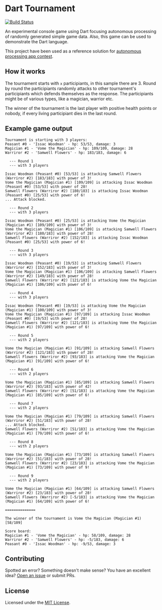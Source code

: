 # Dart Tournament

[![Build Status](https://travis-ci.org/tenhobi/dart-tournament.svg?branch=master)](https://travis-ci.org/tenhobi/dart-tournament)

An experimental console game using Dart focusing autonomous processing of randomly generated simple game data. Also, this game can be used to demonstrate the Dart language.

This project have been used as a reference solution for [autonomous processing app contest](https://www.itnetwork.cz/programovani/diskuzni-forum-ostatni-programovaci-jazyky/machr-na-oop-hra-v-dart-5896f7b46fbca).

## How it works

The tournament starts with `x` participiants, in this sample there are 3. Round by round the participiants randomly attacks to other tournament's participiants which defends themselves as the response. The participiants might be of various types, like a magician, warrior etc.

The winner of the tournament is the last player with positive health points or nobody, if every living participiant dies in the last round. 

## Example game output

```
Tournament is starting with 3 players:
Peasant #0 - 'Issac Woodman' - hp: 53/53, damage: 3
Magician #1 - 'Vome the Magician' - hp: 109/109, damage: 28
Warriror #2 - 'Samwell Flowers' - hp: 183/183, damage: 6

  --- Round 1
  --- with 3 players

Issac Woodman (Peasant #0) [53/53] is attacking Samwell Flowers (Warriror #2) [183/183] with power of 3!
Vome the Magician (Magician #1) [109/109] is attacking Issac Woodman (Peasant #0) [53/53] with power of 28!
Samwell Flowers (Warriror #2) [180/183] is attacking Issac Woodman (Peasant #0) [25/53] with power of 6!
... Attack blocked.

  --- Round 2
  --- with 3 players

Issac Woodman (Peasant #0) [25/53] is attacking Vome the Magician (Magician #1) [109/109] with power of 3!
Vome the Magician (Magician #1) [106/109] is attacking Samwell Flowers (Warriror #2) [180/183] with power of 28!
Samwell Flowers (Warriror #2) [152/183] is attacking Issac Woodman (Peasant #0) [25/53] with power of 6!

  --- Round 3
  --- with 3 players

Issac Woodman (Peasant #0) [19/53] is attacking Samwell Flowers (Warriror #2) [152/183] with power of 3!
Vome the Magician (Magician #1) [106/109] is attacking Samwell Flowers (Warriror #2) [149/183] with power of 28!
Samwell Flowers (Warriror #2) [121/183] is attacking Vome the Magician (Magician #1) [106/109] with power of 6!

  --- Round 4
  --- with 3 players

Issac Woodman (Peasant #0) [19/53] is attacking Vome the Magician (Magician #1) [100/109] with power of 3!
Vome the Magician (Magician #1) [97/109] is attacking Issac Woodman (Peasant #0) [19/53] with power of 28!
Samwell Flowers (Warriror #2) [121/183] is attacking Vome the Magician (Magician #1) [97/109] with power of 6!

  --- Round 5
  --- with 2 players

Vome the Magician (Magician #1) [91/109] is attacking Samwell Flowers (Warriror #2) [121/183] with power of 28!
Samwell Flowers (Warriror #2) [93/183] is attacking Vome the Magician (Magician #1) [91/109] with power of 6!

  --- Round 6
  --- with 2 players

Vome the Magician (Magician #1) [85/109] is attacking Samwell Flowers (Warriror #2) [93/183] with power of 42!
Samwell Flowers (Warriror #2) [51/183] is attacking Vome the Magician (Magician #1) [85/109] with power of 6!

  --- Round 7
  --- with 2 players

Vome the Magician (Magician #1) [79/109] is attacking Samwell Flowers (Warriror #2) [51/183] with power of 28!
... Attack blocked.
Samwell Flowers (Warriror #2) [51/183] is attacking Vome the Magician (Magician #1) [79/109] with power of 6!

  --- Round 8
  --- with 2 players

Vome the Magician (Magician #1) [73/109] is attacking Samwell Flowers (Warriror #2) [51/183] with power of 28!
Samwell Flowers (Warriror #2) [23/183] is attacking Vome the Magician (Magician #1) [73/109] with power of 9!

  --- Round 9
  --- with 2 players

Vome the Magician (Magician #1) [64/109] is attacking Samwell Flowers (Warriror #2) [23/183] with power of 28!
Samwell Flowers (Warriror #2) [-5/183] is attacking Vome the Magician (Magician #1) [64/109] with power of 6!

==============

The winner of the tournament is Vome the Magician (Magician #1) [58/109]

Score board:
Magician #1 - 'Vome the Magician' - hp: 58/109, damage: 28
Warriror #2 - 'Samwell Flowers' - hp: -5/183, damage: 6
Peasant #0 - 'Issac Woodman' - hp: -9/53, damage: 3
```

## Contributing

Spotted an error? Something doesn't make sense? You have an excellent idea? [Open an issue](https://github.com/HoBi/dart-tournament/issues/new) or submit PRs.

## License

Licensed under the [MIT License](LICENSE).

